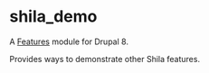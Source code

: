 # shila_demo

A [Features](https://www.drupal.org/project/features) module for Drupal 8.

Provides ways to demonstrate other Shila features.
